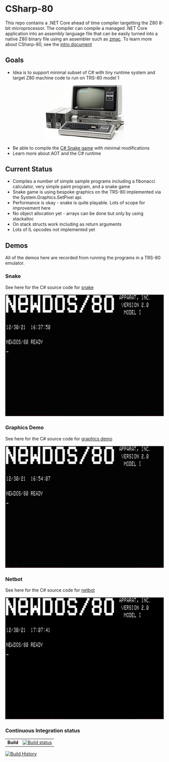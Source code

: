 # CSharp-80

This repo contains a .NET Core ahead of time compiler targetting the Z80 8-bit microprocessor. The compiler can compile a managed .NET Core application into an assembly language file that 
can be easily turned into a native Z80 binary file using an assembler such as [zmac](http://48k.ca/zmac.html). To learn more about CSharp-80, see the
[intro document](Documentation/intro-to-csharp-80.md)

## Goals

* Idea is to support minimal subset of C# with tiny runtime system and target Z80 machine code to run on TRS-80 model 1 

[<p align="center"><img src="./Documentation/Images/trs-80-model-1.png" width="250"/></p>](trs-80-model-1.png)

* Be able to compile the [C# Snake game](https://github.com/MichalStrehovsky/SeeSharpSnake) with minimal modifications
* Learn more about AOT and the C# runtime

## Current Status

* Compiles a number of simple sample programs including a fibonacci calculator, very simple paint program, and a snake game
* Snake game is using bespoke graphics on the TRS-80 implemented via the System.Graphics.SetPixel api.
* Performance is okay - snake is quite playable. Lots of scope for improvement here
* No object allocation yet - arrays can be done but only by using stackalloc
* On stack structs work including as return arguments
* Lots of IL opcodes not implemented yet

## Demos

All of the demos here are recorded from running the programs in a TRS-80 emulator.

### Snake

See here for the C# source code for [snake](https://github.com/drcjt/CSharp-80/tree/main/Samples/Snake)

![snake demo](/Documentation/snake.gif)

### Graphics Demo

See here for the C# source code for [graphics demo](https://github.com/drcjt/CSharp-80/tree/main/Samples/GfxDemos)

![graphics demo](/Documentation/gfxdemos.gif)

### Netbot

See here for the C# source code for [netbot](https://github.com/drcjt/CSharp-80/tree/main/Samples/NetBot)

![netbot demo](/Documentation/netbot.gif)

### Continuous Integration status

| | |
| --- | --- |
| **Build** | [![Build status](https://img.shields.io/appveyor/ci/drcjt/csharp-80.svg)](https://ci.appveyor.com/project/drcjt/csharp-80) |
[![Build History](https://buildstats.info/appveyor/chart/drcjt/csharp-80)](https://ci.appveyor.com/project/drcjt/csharp-80)
